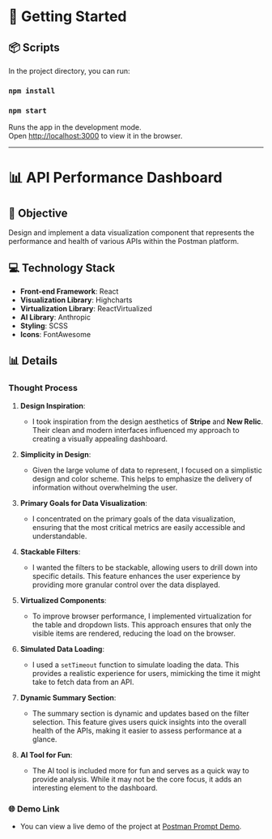 # 🚀 Getting Started

## 📦 Scripts

In the project directory, you can run:

### `npm install`

### `npm start`

Runs the app in the development mode.\
Open [http://localhost:3000](http://localhost:3000) to view it in the browser.

---

# 📊 API Performance Dashboard

## 🎯 Objective

Design and implement a data visualization component that represents the performance and health of various APIs within the Postman platform.

## 💻 Technology Stack

- **Front-end Framework**: React
- **Visualization Library**: Highcharts
- **Virtualization Library**: ReactVirtualized
- **AI Library**: Anthropic
- **Styling**: SCSS
- **Icons**: FontAwesome

## 📊 Details

### Thought Process

1. **Design Inspiration**:
   - I took inspiration from the design aesthetics of **Stripe** and **New Relic**. Their clean and modern interfaces influenced my approach to creating a visually appealing dashboard.

2. **Simplicity in Design**:
   - Given the large volume of data to represent, I focused on a simplistic design and color scheme. This helps to emphasize the delivery of information without overwhelming the user.

3. **Primary Goals for Data Visualization**:
   - I concentrated on the primary goals of the data visualization, ensuring that the most critical metrics are easily accessible and understandable.

4. **Stackable Filters**:
   - I wanted the filters to be stackable, allowing users to drill down into specific details. This feature enhances the user experience by providing more granular control over the data displayed.

5. **Virtualized Components**:
   - To improve browser performance, I implemented virtualization for the table and dropdown lists. This approach ensures that only the visible items are rendered, reducing the load on the browser.

6. **Simulated Data Loading**:
   - I used a `setTimeout` function to simulate loading the data. This provides a realistic experience for users, mimicking the time it might take to fetch data from an API.

7. **Dynamic Summary Section**:
   - The summary section is dynamic and updates based on the filter selection. This feature gives users quick insights into the overall health of the APIs, making it easier to assess performance at a glance.

8. **AI Tool for Fun**:
   - The AI tool is included more for fun and serves as a quick way to provide analysis. While it may not be the core focus, it adds an interesting element to the dashboard.

### 🌐 Demo Link
- You can view a live demo of the project at [Postman Prompt Demo](https://postman-prompt.vercel.app/).